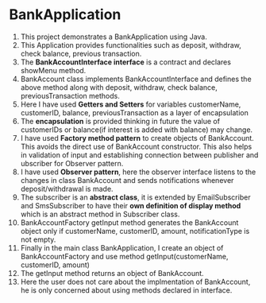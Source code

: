 # BankApplication
1. This project demonstrates a BankApplication using Java.
2. This Application provides functionalities such as deposit, withdraw, check balance, previous transaction.
3. The **BankAccountInterface interface** is a contract and declares showMenu method.
4. BankAccount class implements BankAccountInterface and defines the above method along with deposit, withdraw, check balance, previousTransaction methods.
5. Here I have used **Getters and Setters** for variables customerName, customerID, balance, previousTransaction as a layer of encapsulation
6. The **encapsulation** is provided thinking in future the value of customerIDs or balance(if interest is added with balance) may change.
7. I have used **Factory method pattern** to create objects of BankAccount. This avoids the direct use of BankAccount constructor. This also helps in validation of input and establishing connection between publisher and ubscriber for Observer pattern.
8. I have used **Observer pattern**, here the observer interface listens to the changes in class BankAccount and sends notifications whenever deposit/withdrawal is made.
9. The subscriber is an **abstract class**, it is extended by EmailSubscriber and SmsSubscriber to have their **own definition of display method** which is an abstract method in Subscriber class.
8. BankAccountFactory getInput method generates the BankAccount object only if customerName, customerID, amount, notificationType is not empty.
9. Finally in the main class BankApplication, I create an object of BankAccountFactory and use method getInput(customerName, customerID, amount)
10. The getInput method returns an object of BankAccount.
11. Here the user does not care about the implmentation of BankAccount, he is only concerned about using methods declared in interface.


